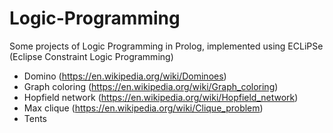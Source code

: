 # Logic-Programming

Some projects of Logic Programming in Prolog, implemented using ECLiPSe (Eclipse Constraint Logic Programming)

- Domino (https://en.wikipedia.org/wiki/Dominoes)
- Graph coloring (https://en.wikipedia.org/wiki/Graph_coloring)
- Hopfield network (https://en.wikipedia.org/wiki/Hopfield_network)
- Max clique (https://en.wikipedia.org/wiki/Clique_problem)
- Tents
